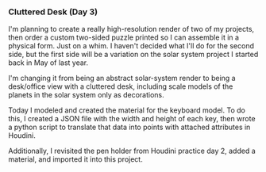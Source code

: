 ### Cluttered Desk (Day 3)

I'm planning to create a really high-resolution render of two of my projects, then order
a custom two-sided puzzle printed so I can assemble it in a physical form. Just on a whim.
I haven't decided what I'll do for the second side, but the first side will be a variation
on the solar system project I started back in May of last year.

I'm changing it from being an abstract solar-system render to being a desk/office view
with a cluttered desk, including scale models of the planets in the solar system only as
decorations.

Today I modeled and created the material for the keyboard model. To do this, I created a
JSON file with the width and height of each key, then wrote a python script to translate
that data into points with attached attributes in Houdini.

Additionally, I revisited the pen holder from Houdini practice day 2, added a material,
and imported it into this project.
